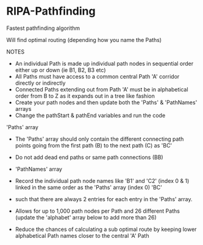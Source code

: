 # RIPA-Pathfinding
Fastest pathfinding algorithm

Will find optimal routing (depending how you name the Paths)

NOTES
- An individual Path is made up individual path nodes in sequential order either up or down (ie B1, B2, B3 etc)
- All Paths must have access to a common central Path 'A' corridor directly or indirectly
- Connected Paths extending out from Path 'A' must be in alphabetical order from B to Z as it expands out in a tree like fashion
- Create your path nodes and then update both the 'Paths' & 'PathNames' arrays
- Change the pathStart & pathEnd variables and run the code

'Paths' array
- The 'Paths' array should only contain the different connecting path points going from the first path (B) to the next path (C) as 'BC'
- Do not add dead end paths or same path connections (BB)

- 'PathNames' array
- Record the individual path node names like 'B1' and 'C2' (index 0 & 1) linked in the same order as the 'Paths' array (index 0) 'BC'
-  such that there are always 2 entries for each entry in the 'Paths' array.

- Allows for up to 1,000 path nodes per Path and 26 different Paths (update the 'alphabet' array below to add more than 26)
- Reduce the chances of calculating a sub optimal route by keeping lower alphabetical Path names closer to the central 'A' Path
